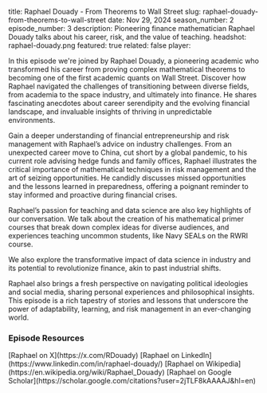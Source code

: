 title: Raphael Douady - From Theorems to Wall Street
slug: raphael-douady-from-theorems-to-wall-street
date: Nov 29, 2024
season_number: 2
episode_number: 3
description: Pioneering finance mathematician Raphael Douady talks about his career, risk, and the value of teaching.
headshot: raphael-douady.png
featured: true
related: false
player: <div id='buzzsprout-small-player-artist-raphael-douady'></div><script type='text/javascript' charset='utf-8' src='https://www.buzzsprout.com/2229227.js?artist=Raphael+Douady&container_id=buzzsprout-small-player-artist-raphael-douady&player=small'></script>

In this episode we're joined by Raphael Douady, a pioneering academic who transformed his career from proving complex mathematical theorems to becoming one of the first academic quants on Wall Street. Discover how Raphael navigated the challenges of transitioning between diverse fields, from academia to the space industry, and ultimately into finance.  He shares fascinating anecdotes about career serendipity and the evolving financial landscape, and invaluable insights of thriving in unpredictable environments.

Gain a deeper understanding of financial entrepreneurship and risk management with Raphael’s advice on industry challenges. From an unexpected career move to China, cut short by a global pandemic, to his current role advising hedge funds and family offices, Raphael illustrates the critical importance of mathematical techniques in risk management and the art of seizing opportunities. He candidly discusses missed opportunities and the lessons learned in preparedness, offering a poignant reminder to stay informed and proactive during financial crises.

Raphael’s passion for teaching and data science are also key highlights of our conversation. We talk about the creation of his mathematical primer courses that break down complex ideas for diverse audiences, and experiences teaching uncommon students, like Navy SEALs on the RWRI course.

We also explore the transformative impact of data science in industry and its potential to revolutionize finance, akin to past industrial shifts. 

Raphael also brings a fresh perspective on navigating political ideologies and social media, sharing personal experiences and philosophical insights. This episode is a rich tapestry of stories and lessons that underscore the power of adaptability, learning, and risk management in an ever-changing world.
  
<h3 class="tilt-neon white mt-5 mb-3">Episode Resources</h3>
[Raphael on X](https://x.com/RDouady)  
[Raphael on LinkedIn](https://www.linkedin.com/in/raphael-douady/)  
[Raphael on Wikipedia](https://en.wikipedia.org/wiki/Raphael_Douady)  
[Raphael on Google Scholar](https://scholar.google.com/citations?user=2jTLF8kAAAAJ&hl=en)  